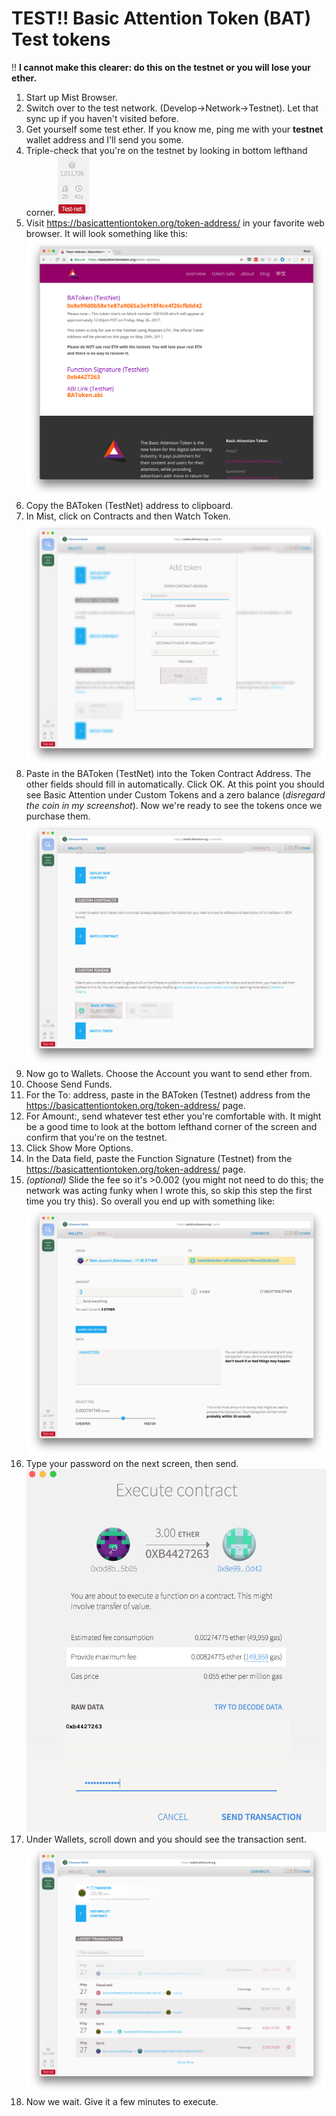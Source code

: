 
# TEST!! Basic Attention Token (BAT) Test tokens

!! **I cannot make this clearer: do this on the testnet or you
will lose your ether.**

1. Start up Mist Browser.
1. Switch over to the test network. (Develop->Network->Testnet). Let that sync up if you haven't visited before.
1. Get yourself some test ether. If you know me, ping me with your **testnet** wallet address and I'll send you some.
1. Triple-check that you're on the testnet by looking in bottom lefthand corner.
![testnet](img/testnetstatus.png)
1. Visit https://basicattentiontoken.org/token-address/ in your favorite web browser. It will look something like this:
![battokentestsite](img/battokentestsite.png)
1. Copy the BAToken (TestNet) address to clipboard.
1. In Mist, click on Contracts and then Watch Token.
![mistwatchtoken](img/mistwatchtoken.png)
1. Paste in the BAToken (TestNet) into the Token Contract Address. The other fields should fill in automatically.
Click OK. At this point you should see Basic Attention under Custom Tokens and a zero balance (_disregard the coin in my screenshot_). Now we're ready to see the tokens once we purchase them.
![watchingtoken](img/batwatchingtoken.png)
1. Now go to Wallets. Choose the Account you want to send ether from.
1. Choose Send Funds.
1. For the To: address, paste in the BAToken (Testnet) address from the https://basicattentiontoken.org/token-address/  page.
1. For Amount:, send whatever test ether you're comfortable with. It might be a good time to look at the bottom lefthand corner of the screen and confirm that you're on the testnet.
1. Click Show More Options.
1. In the Data field, paste the Function Signature (Testnet) from the https://basicattentiontoken.org/token-address/  page.
1. _(optional)_ Slide the fee so it's >0.002 (you might not need to do this; the network was acting funky when I wrote this, so skip this step the first time you try this). So overall you end up with something like:
![battestbeforesend](img/battestbeforesend.png)
1. Type your password on the next screen, then send.
![confirm](img/batsendconfirmation.png)
1. Under Wallets, scroll down and you should see the transaction sent.
![sent](img/battesttransactionsent.png)
1. Now we wait. Give it a few minutes to execute.
